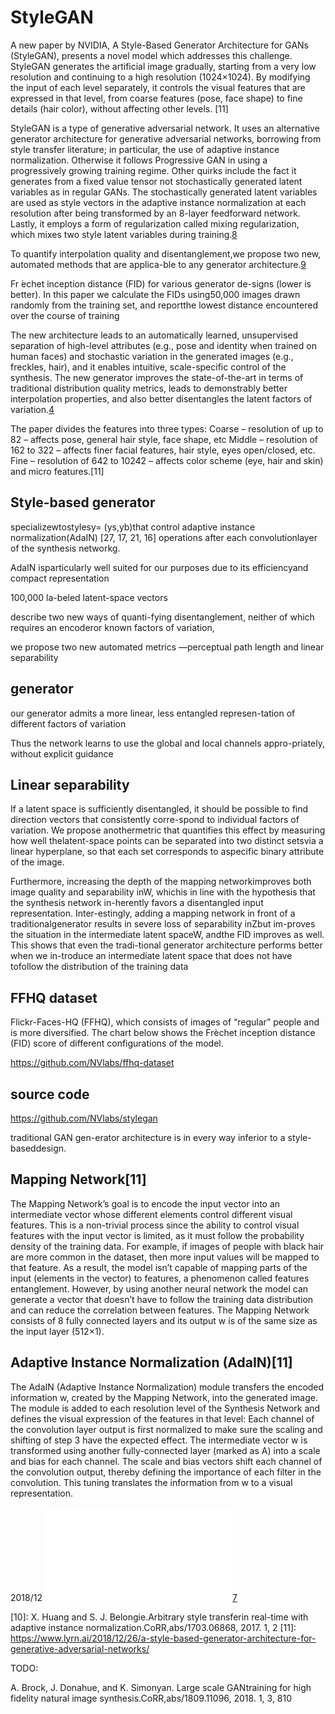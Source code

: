 

<!--
 * @version:
 * @Author:  StevenJokess https://github.com/StevenJokess
 * @Date: 2020-09-25 18:38:57
 * @LastEditors:  StevenJokess https://github.com/StevenJokess
 * @LastEditTime: 2020-10-17 17:12:14
 * @Description:
 * @TODO::
 * @Reference:
-->

# StyleGAN

A new paper by NVIDIA, A Style-Based Generator Architecture for GANs (StyleGAN), presents a novel model which addresses this challenge. StyleGAN generates the artificial image gradually, starting from a very low resolution and continuing to a high resolution (1024×1024). By modifying the input of each level separately, it controls the visual features that are expressed in that level, from coarse features (pose, face shape) to fine details (hair color), without affecting other levels. [11]

StyleGAN is a type of generative adversarial network. It uses an alternative generator architecture for generative adversarial networks, borrowing from style transfer literature; in particular, the use of adaptive instance normalization. Otherwise it follows Progressive GAN in using a progressively growing training regime. Other quirks include the fact it generates from a fixed value tensor not stochastically generated latent variables as in regular GANs. The stochastically generated latent variables are used as style vectors in the adaptive instance normalization at each resolution after being transformed by an 8-layer feedforward network. Lastly, it employs a form of regularization called mixing regularization, which mixes two style latent variables during training.[8]

To quantify interpolation quality and disentanglement,we propose two new, automated methods that are applica-ble to any generator architecture.[9]

Fr ́echet inception distance (FID) for various generator de-signs (lower is better).  In this paper we calculate the FIDs using50,000 images drawn randomly from the training set, and reportthe lowest distance encountered over the course of training




The new architecture leads to an automatically learned, unsupervised separation of high-level attributes (e.g., pose and identity when trained on human faces) and stochastic variation in the generated images (e.g., freckles, hair), and it enables intuitive, scale-specific control of the synthesis. The new generator improves the state-of-the-art in terms of traditional distribution quality metrics, leads to demonstrably better interpolation properties, and also better disentangles the latent factors of variation.[4]

The paper divides the features into three types:
Coarse – resolution of up to 82 – affects pose, general hair style, face shape, etc
Middle – resolution of 162 to 322  – affects finer facial features, hair style, eyes open/closed, etc.
Fine – resolution of 642 to 10242 – affects color scheme (eye, hair and skin) and micro features.[11]

## Style-based generator

specializewtostylesy= (ys,yb)that control adaptive instance normalization(AdaIN) [27, 17, 21, 16] operations after each convolutionlayer of the synthesis networkg.

AdaIN isparticularly well suited for our purposes due to its efficiencyand compact representation

100,000  la-beled latent-space vectors


describe two new ways of quanti-fying disentanglement, neither of which requires an encoderor known factors of variation,




we propose two new automated metrics —perceptual path length and linear separability

## generator

our generator admits a more linear, less entangled represen-tation of different factors of variation

Thus the network learns to use the global and local channels appro-priately, without explicit guidance

## Linear separability

If  a  latent  space  is  sufficiently  disentangled,  it  should be possible to find direction vectors that consistently corre-spond to individual factors of variation. We propose anothermetric that quantifies this effect by measuring how well thelatent-space points can be separated into two distinct setsvia a linear hyperplane,  so that each set corresponds to aspecific binary attribute of the image.



Furthermore, increasing the depth of the mapping networkimproves both image quality and separability inW, whichis in line with the hypothesis that the synthesis network in-herently favors a disentangled input representation.  Inter-estingly, adding a mapping network in front of a traditionalgenerator results in severe loss of separability inZbut im-proves the situation in the intermediate latent spaceW, andthe FID improves as well.  This shows that even the tradi-tional generator architecture performs better when we in-troduce an intermediate latent space that does not have tofollow the distribution of the training data

## FFHQ dataset


Flickr-Faces-HQ (FFHQ), which consists of images of “regular” people and is more diversified. The chart below shows the Frèchet inception distance (FID) score of different configurations of the model.

https://github.com/NVlabs/ffhq-dataset


## source code

https://github.com/NVlabs/stylegan



traditional GAN gen-erator architecture is in every way inferior to a style-baseddesign.

## Mapping Network[11]

The Mapping Network’s goal is to encode the input vector into an intermediate vector whose different elements control different visual features. This is a non-trivial process since the ability to control visual features with the input vector is limited, as it must follow the probability density of the training data. For example, if images of people with black hair are more common in the dataset, then more input values will be mapped to that feature. As a result, the model isn’t capable of mapping parts of the input (elements in the vector) to features, a phenomenon called features entanglement. However, by using another neural network the model can generate a vector that doesn’t have to follow the training data distribution and can reduce the correlation between features.
The Mapping Network consists of 8 fully connected layers and its output w is of the same size as the input layer (512×1).


## Adaptive Instance Normalization (AdaIN)[11]

The AdaIN (Adaptive Instance Normalization) module transfers the encoded information w, created by the Mapping Network, into the generated image. The module is added to each resolution level of the Synthesis Network and defines the visual expression of the features in that level:
Each channel of the convolution layer output is first normalized to make sure the scaling and shifting of step 3 have the expected effect.
The intermediate vector w is transformed using another fully-connected layer (marked as A) into a scale and bias for each channel.
The scale and bias vectors shift each channel of the convolution output, thereby defining the importance of each filter in the convolution. This tuning translates the information from w to a visual representation.





2018/12
![（a）无条件GAN和（b）有条件GAN的流程图。](img\StyleGAN.md)[7]

[1]: https://www.bilibili.com/video/BV1ot4y197MG
[2]: https://medium.com/swlh/hairstyle-transfer-semantic-editing-gan-latent-code-b3a6ccf91e82
[3]: https://github.com/Azmarie/Hairstyle-Transfer
[4]: https://arxiv.org/abs/1812.04948
[5]: https://twitter.com/dl_from_scratch/status/1308266572503367680
[6]: https://paperswithcode.com/paper/analyzing-and-improving-the-image-quality-of
[7]: https://syncedreview.com/2019/08/29/ai-creates-fashion-models-with-custom-outfits-and-poses/
[8]: https://paperswithcode.com/method/stylegan
[9]: https://arxiv.org/abs/1812.04948
[10]: X.  Huang  and  S.  J.  Belongie.Arbitrary  style  transferin  real-time  with  adaptive  instance  normalization.CoRR,abs/1703.06868, 2017. 1, 2
[11]: https://www.lyrn.ai/2018/12/26/a-style-based-generator-architecture-for-generative-adversarial-networks/


TODO:


A. Brock, J. Donahue, and K. Simonyan.  Large scale GANtraining  for  high  fidelity  natural  image  synthesis.CoRR,abs/1809.11096, 2018. 1, 3, 810


